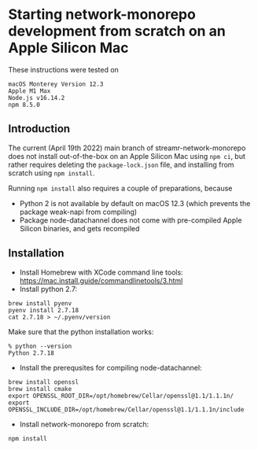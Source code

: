 #  Starting network-monorepo development from scratch on an Apple Silicon Mac

These instructions were tested on 

```
macOS Monterey Version 12.3
Apple M1 Max
Node.js v16.14.2
npm 8.5.0
```

## Introduction

The current (April 19th 2022) main branch of streamr-network-monorepo does not install out-of-the-box on an Apple Silicon Mac using `npm ci`, but rather requires deleting the 
`package-lock.json` file, and installing from scratch using `npm install`. 

Running `npm install` also requires a couple of preparations, because 

* Python 2 is not available by default on macOS 12.3 (which prevents the package weak-napi from compiling)
* Package node-datachannel does not come with pre-compiled Apple Silicon binaries, and gets recompiled


## Installation

* Install Homebrew with XCode command line tools: https://mac.install.guide/commandlinetools/3.html
* Install python 2.7:
```
brew install pyenv
pyenv install 2.7.18
cat 2.7.18 > ~/.pyenv/version
```

Make sure that the python installation works:
```
% python --version
Python 2.7.18
```

* Install the prerequsites for compiling node-datachannel:
```
brew install openssl
brew install cmake
export OPENSSL_ROOT_DIR=/opt/homebrew/Cellar/openssl@1.1/1.1.1n/  
export OPENSSL_INCLUDE_DIR=/opt/homebrew/Cellar/openssl@1.1/1.1.1n/include
```

* Install network-monorepo from scratch: 
```
npm install
```
